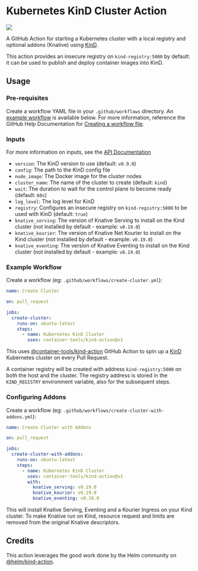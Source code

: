 # Kubernetes KinD Cluster Action

[![](https://github.com/container-tools/kind-action/workflows/Test/badge.svg?branch=main)](https://github.com/container-tools/kind-action/actions)

A GitHub Action for starting a Kubernetes cluster with a local registry and optional addons (Knative) using [KinD](https://kind.sigs.k8s.io/).

This action provides an insecure registry on `kind-registry:5000` by default: it can be used to publish and deploy container images into KinD.

## Usage

### Pre-requisites

Create a workflow YAML file in your `.github/workflows` directory. An [example workflow](#example-workflow) is available below.
For more information, reference the GitHub Help Documentation for [Creating a workflow file](https://help.github.com/en/articles/configuring-a-workflow#creating-a-workflow-file).

### Inputs

For more information on inputs, see the [API Documentation](https://developer.github.com/v3/repos/releases/#input)

- `version`: The KinD version to use (default: `v0.9.0`)
- `config`: The path to the KinD config file
- `node_image`: The Docker image for the cluster nodes
- `cluster_name`: The name of the cluster to create (default: `kind`)
- `wait`: The duration to wait for the control plane to become ready (default: `60s`)
- `log_level`: The log level for KinD
- `registry`: Configures an insecure registry on `kind-registry:5000` to be used with KinD (default: `true`)
- `knative_serving`: The version of Knative Serving to install on the Kind cluster (not installed by default - example: `v0.19.0`)
- `knative_kourier`: The version of Knative Net Kourier to install on the Kind cluster (not installed by default - example: `v0.19.0`)
- `knative_eventing`: The version of Knative Eventing to install on the Kind cluster (not installed by default - example: `v0.19.0`)

### Example Workflow

Create a workflow (eg: `.github/workflows/create-cluster.yml`):

```yaml
name: Create Cluster

on: pull_request

jobs:
  create-cluster:
    runs-on: ubuntu-latest
    steps:
      - name: Kubernetes KinD Cluster
        uses: container-tools/kind-action@v1
```

This uses [@container-tools/kind-action](https://www.github.com/container-tools/kind-action) GitHub Action to spin up a [KinD](https://kind.sigs.k8s.io/) Kubernetes cluster on every Pull Request.

A container registry will be created with address `kind-registry:5000` on both the host and the cluster.
The registry address is stored in the `KIND_REGISTRY` environment variable, also for the subsequent steps.

### Configuring Addons

Create a workflow (eg: `.github/workflows/create-cluster-with-addons.yml`):

```yaml
name: Create Cluster with Addons

on: pull_request

jobs:
  create-cluster-with-addons:
    runs-on: ubuntu-latest
    steps:
      - name: Kubernetes KinD Cluster
        uses: container-tools/kind-action@v1
        with:
          knative_serving: v0.19.0
          knative_kourier: v0.19.0
          knative_eventing: v0.19.0
```

This will install Knative Serving, Eventing and a Kourier Ingress on your Kind cluster. To make Knative run on Kind, resource request and limits are removed from the original Knative descriptors.

## Credits

This action leverages the good work done by the Helm community on [@helm/kind-action](https://www.github.com/helm/kind-action).
